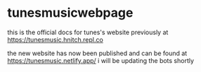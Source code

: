# tunesmusicwebpage
this is the official docs for tunes's website previously at https://tunesmusic.hnitch.repl.co

the new website has now been published and can be found at https://tunesmusic.netlify.app/ i will be updating the bots shortly
